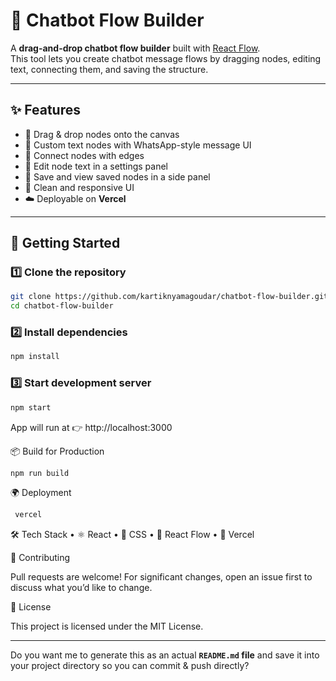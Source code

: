 # 🤖 Chatbot Flow Builder

A **drag-and-drop chatbot flow builder** built with [React Flow](https://reactflow.dev/).  
This tool lets you create chatbot message flows by dragging nodes, editing text, connecting them, and saving the structure.

---

## ✨ Features
- 📌 Drag & drop nodes onto the canvas  
- 💬 Custom text nodes with WhatsApp-style message UI  
- 🔗 Connect nodes with edges  
- 📝 Edit node text in a settings panel  
- 📂 Save and view saved nodes in a side panel  
- 🎨 Clean and responsive UI  
- ☁️ Deployable on **Vercel**

---

## 🚀 Getting Started

### 1️⃣ Clone the repository
```bash
git clone https://github.com/kartiknyamagoudar/chatbot-flow-builder.git
cd chatbot-flow-builder
```
### 2️⃣ Install dependencies
```bash
npm install
```

### 3️⃣ Start development server
```bash
npm start
```

App will run at 👉 http://localhost:3000

📦 Build for Production
```bash
npm run build
```

🌍 Deployment
```bash
 vercel
```

🛠️ Tech Stack
	•	⚛️ React
	•	🎨 CSS
	•	🧩 React Flow
	•	🚀 Vercel


🤝 Contributing

Pull requests are welcome! For significant changes, open an issue first to discuss what you’d like to change.


📄 License

This project is licensed under the MIT License.

---

Do you want me to generate this as an actual **`README.md` file** and save it into your project directory so you can commit & push directly?
